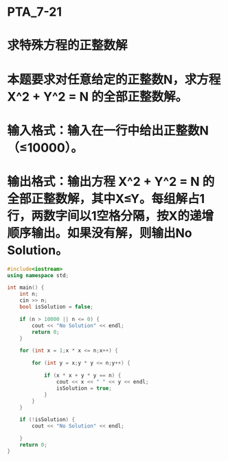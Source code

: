 # PTA_7-21
# 求特殊方程的正整数解
# 本题要求对任意给定的正整数N，求方程 X^2 + Y^2 = N 的全部正整数解。

# 输入格式：输入在一行中给出正整数N（≤10000）。

# 输出格式：输出方程 X^2 + Y^2 = N 的全部正整数解，其中X≤Y。每组解占1行，两数字间以1空格分隔，按X的递增顺序输出。如果没有解，则输出No Solution。
```cpp
#include<iostream>
using namespace std;

int main() {
	int n;
	cin >> n;
	bool isSolution = false;

	if (n > 10000 || n <= 0) {
		cout << "No Solution" << endl;
		return 0;
	}

	for (int x = 1;x * x <= n;x++) {

		for (int y = x;y * y <= n;y++) {

			if (x * x + y * y == n) {
				cout << x << " " << y << endl;
				isSolution = true;
			}
		}
	}

	if (!isSolution) {
		cout << "No Solution" << endl;

	}
	return 0;
}